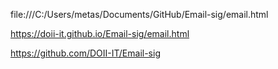 file:///C:/Users/metas/Documents/GitHub/Email-sig/email.html 

https://doii-it.github.io/Email-sig/email.html 

https://github.com/DOII-IT/Email-sig 
